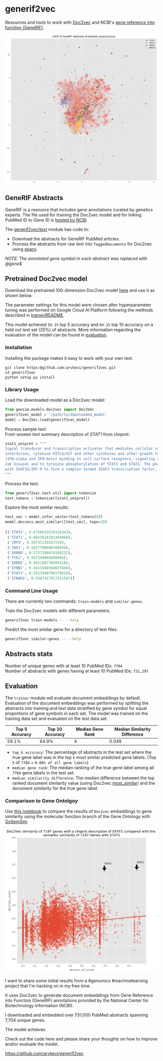 # generif2vec
Resources and tools to work with [Doc2vec](https://radimrehurek.com/gensim/models/doc2vec.html) and NCBI's [gene reference into
 function (GeneRIF)](https://www.ncbi.nlm.nih.gov/gene/about-generif).

![umap](figures/umap.generif2vec.png)

## GeneRIF Abstracts
GeneRIF is a resource that includes gene annotations curated by genetics experts. The file used for training the 
Doc2vec model and for linking PubMed ID to Gene ID is 
[hosted by NCBI](ftp://ftp.ncbi.nih.gov/gene/GeneRIF/generifs_basic.gz).  

The [generif2vec/text](generif2vec/text) module has code to:
* Download the abstracts for GeneRIF PubMed articles.
* Process the abstracts from raw text into `TaggedDocuments` for Doc2vec using [spacy](https://spacy.io/).

*NOTE: The annotated gene symbol in each abstract was replaced with @gene$*

## Pretrained Doc2vec model
Download the pretrained 100-dimension Doc2vec model [here](https://generif2vec.s3.amazonaws.com/generif2vec.doc2vec)
 and use it as shown below.   

The parameter settings for this model were chosen after hyperparameter tuning was performed on Google Cloud AI Platform 
following the methods described in [trainer/README](trainer/README.md).

This model achieved `59.1%` top 5 accuracy and `64.1%` top 10 accuracy on a held out test set (25%) of abstracts.
More information regarding the evaluation of the model can be found in [evaluation](#evaluation).

### Installation
Installing the package makes it easy to work with your own text.
```shell script
git clone https:@github.com:arvkevi/generif2vec.git
cd generif2vec
python setup.py install
```

### Library Usage
Load the downloaded model as a Doc2vec model:
```python
from gensim.models.doc2vec import Doc2Vec
generif2vec_model = '/path/to/downloaded_model'
model = Doc2Vec.load(generif2vec_model)
```
Process sample text:  
From unseen text summary description of *STAT1* from Uniprot:
```python
stat1_uniprot = """
Signal transducer and transcription activator that mediates cellular responses to 
interferons, cytokine KITLG/SCF and other cytokines and other growth factors. Following type I IFN 
(IFN-alpha and IFN-beta) binding to cell surface receptors, signaling via protein kinases leads to activation of 
Jak kinases and to tyrosine phosphorylation of STAT1 and STAT2. The phosphorylated @genes dimerize and associate 
with ISGF3G/IRF-9 to form a complex termed ISGF3 transcription factor, that enters the nucleus.
"""
```
Process the text:
```python
from generif2vec.text.util import tokenize
test_tokens = tokenize([stat1_uniprot])
```
Explore the most similar results:
```python
test_vec = model.infer_vector(test_tokens[0])
model.docvecs.most_similar([test_vec], topn=10)

[('STAT2', 0.6756633520126343),
 ('STAT1', 0.6652628183364868),
 ('IRF9', 0.59737229347229),
 ('JAK1', 0.5927700996398926),
 ('IKBKB', 0.5757358074188232),
 ('TYK2', 0.567344069480896),
 ('IKBKE', 0.565180778503418),
 ('IFNB1', 0.5631940364837646),
 ('STAT3', 0.5513948798179626),
 ('IFNAR2', 0.5507417917251587)]
```

### Command Line Usage
There are currently two commands: `train-models` and `similar-genes`.

Train the Doc2vec models with different parameters.
```bash
generif2vec train-models -- --help
```
Predict the most similar gene for a directory of text files.
```bash
generif2vec similar-genes -- --help
```

## Abstracts stats
Number of unique genes with at least 10 PubMed IDs: `7704`  
Number of abstracts with genes having at least 10 PubMed IDs: `731,297`

## Evaluation
The `trainer` module will evaluate document embeddings by default.
Evaluation of the document embeddings was performed by splitting the abstracts into training and test data stratified 
by gene symbol for equal proportions of gene symbols in each set. The model was trained on the training data set and
evaluated on the test data set.

| Top 5 Accuracy | Top 10 Accuracy | Median Gene Rank | Median Similarity Difference |
| -------------- | --------------- | ---------------- | ---------------------------- |
| 59.1% | 64.9% | 4  | 0.049 |

* `top_k accuracy`: The percentage of abstracts in the test set where the true gene label was in the top `k` most similar 
predicted gene labels. (Top `5` of `7704` = `0.06% of all gene labels`)  
* `median gene rank`: The median ranking of the true gene label among all `7704` gene labels in the test set.  
* `median similarity difference`: The median difference between the top ranked document similarity value (using Doc2vec 
[most_similar](https://radimrehurek.com/gensim/models/keyedvectors.html#gensim.models.keyedvectors.Doc2VecKeyedVectors.most_similar))
 and the document similarity for the true gene label.

### Comparison to Gene Ontolgoy
Use [this notebook](notebooks/go_semantic_similarity.ipynb) to compare the results of `Doc2vec` embeddings to gene similarity using 
the molecular function branch of the Gene Ontology with [GoSemSim](https://bioconductor.org/packages/devel/bioc/vignettes/GOSemSim/inst/doc/GOSemSim.html).

![STAT1](figures/stat1_gosemsim_d2v.png)



I want to share some initial results from a #genomics #machinelearning project that I'm hacking on in my free time. 



It uses Doc2vec to generate document embeddings from Gene Reference into Function (GeneRIF) annotations provided by the National Center for Biotechnology Information (NCBI). 

I downloaded and embedded over 731,000 PubMed abstracts spanning 7,704 unique genes. 



The model achieves 

Check out the code here and please share your thoughts on how to improve and/or evaluate the model.



https://github.com/arvkevi/generif2vec